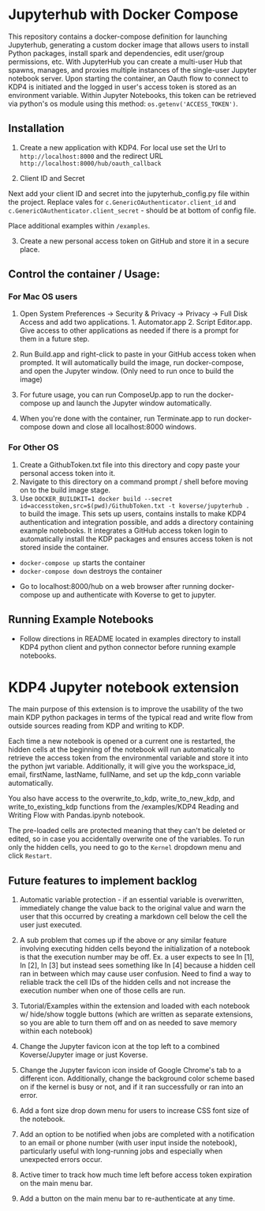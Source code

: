 # Jupyterhub with Docker Compose

This repository contains a docker-compose definition for launching Jupyterhub, generating a custom docker image that allows users to install Python packages, install spark and dependencies, edit user/group permissions, etc. With JupyterHub you can create a multi-user Hub that spawns, manages, and proxies multiple instances of the single-user Jupyter notebook server. Upon starting the container, an Oauth flow to connect to KDP4 is initiated and the logged in user's access token is stored as an environment variable. Within Jupyter Notebooks, this token can be retrieved via python's os module using this method: ```os.getenv('ACCESS_TOKEN')```.

## Installation

1. Create a new application with KDP4.
For local use set the Url to `http://localhost:8000` and the redirect URL `http://localhost:8000/hub/oauth_callback`

2. Client ID and Secret

Next add your client ID and secret into the jupyterhub_config.py file within the project. Replace vales for ```c.GenericOAuthenticator.client_id``` and ```c.GenericOAuthenticator.client_secret``` - should be at bottom of config file.

Place additional examples within `/examples`.

3. Create a new personal access token on GitHub and store it in a secure place.

## Control the container / Usage:

### For Mac OS users

1. Open System Preferences -> Security & Privacy -> Privacy -> Full Disk Access and add two applications. 1. Automator.app 2. Script Editor.app. Give access to other applications as needed if there is a prompt for them in a future step.

2. Run Build.app and right-click to paste in your GitHub access token when prompted. It will automatically build the image, run docker-compose, and open the Jupyter window. (Only need to run once to build the image)

3. For future usage, you can run ComposeUp.app to run the docker-compose up and launch the Jupyter window automatically.

4. When you're done with the container, run Terminate.app to run docker-compose down and close all localhost:8000 windows.

### For Other OS

1. Create a GithubToken.txt file into this directory and copy paste your personal access token into it.
2. Navigate to this directory on a command prompt / shell before moving on to the build image stage.
3. Use ```DOCKER_BUILDKIT=1 docker build --secret id=accesstoken,src=$(pwd)/GithubToken.txt -t koverse/jupyterhub .``` to build the image.
This sets up users, contains installs to make KDP4 authentication and integration possible, and adds a directory containing example notebooks. It integrates a GitHub access token login to automatically install the KDP packages and ensures access token is not stored inside the container.

* ```docker-compose up``` starts the container
* ```docker-compose down``` destroys the container

- Go to localhost:8000/hub on a web browser after running docker-compose up and authenticate with Koverse to get to jupyter.

## Running Example Notebooks

* Follow directions in README located in examples directory to install KDP4 python client and python connector before running example notebooks.

# KDP4 Jupyter notebook extension

The main purpose of this extension is to improve the usability of the two main KDP python packages in terms of the typical read and write flow from outside sources reading from KDP and writing to KDP.

Each time a new notebook is opened or a current one is restarted, the hidden cells at the beginning of the notebook will run automatically to retrieve the access token from the environmental variable and store it into the python jwt variable. Additionally, it will give you the workspace_id, email, firstName, lastName, fullName, and set up the kdp_conn variable automatically.

You also have access to the overwrite_to_kdp, write_to_new_kdp, and write_to_existing_kdp functions from the /examples/KDP4 Reading and Writing Flow with Pandas.ipynb notebook.

The pre-loaded cells are protected meaning that they can't be deleted or edited, so in case you accidentally overwrite one of the variables. To run only the hidden cells, you need to go to the `Kernel` dropdown menu and click `Restart`.

## Future features to implement backlog

1. Automatic variable protection - if an essential variable is overwritten, immediately change the value back to the original value and warn the user that this occurred by creating a markdown cell below the cell the user just executed.

2. A sub problem that comes up if the above or any similar feature involving executing hidden cells beyond the initialization of a notebook is that the execution number may be off. Ex. a user expects to see In [1], In [2], In [3] but instead sees something like In [4] because a hidden cell ran in between which may cause user confusion. Need to find a way to reliable track the cell IDs of the hidden cells and not increase the execution number when one of those cells are run.

3. Tutorial/Examples within the extension and loaded with each notebook w/ hide/show toggle buttons (which are written as separate extensions, so you are able to turn them off and on as needed to save memory within each notebook)

4. Change the Jupyter favicon icon at the top left to a combined Koverse/Jupyter image or just Koverse.

5. Change the Jupyter favicon icon inside of Google Chrome's tab to a different icon. Additionally, change the background color scheme based on if the kernel is busy or not, and if it ran successfully or ran into an error.

6. Add a font size drop down menu for users to increase CSS font size of the notebook.

7. Add an option to be notified when jobs are completed with a notification to an email or phone number (with user input inside the notebook), particularly useful with long-running jobs and especially when unexpected errors occur.

8. Active timer to track how much time left before access token expiration on the main menu bar.

9. Add a button on the main menu bar to re-authenticate at any time.
